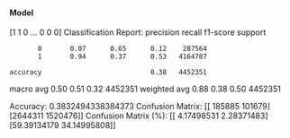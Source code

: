 #### Model
[1 1 0 ... 0 0 0]
Classification Report:
              precision    recall  f1-score   support

           0       0.07      0.65      0.12    287564
           1       0.94      0.37      0.53   4164787

    accuracy                           0.38   4452351
   macro avg       0.50      0.51      0.32   4452351
weighted avg       0.88      0.38      0.50   4452351

Accuracy: 0.3832494338384373
Confusion Matrix:
[[ 185885  101679]
 [2644311 1520476]]
Confusion Matrix (%):
[[ 4.17498531  2.28371483]
 [59.39134179 34.14995808]]
